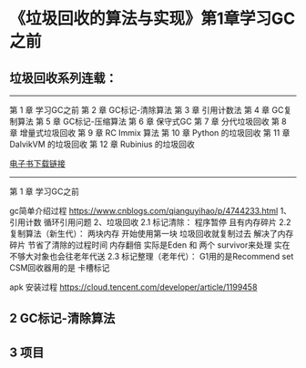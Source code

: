 # 《垃圾回收的算法与实现》第1章学习GC之前

## 垃圾回收系列连载：

------
第 1 章 学习GC之前
第 2 章 GC标记-清除算法
第 3 章 引用计数法
第 4 章 GC复制算法
第 5 章 GC标记-压缩算法
第 6 章 保守式GC
第 7 章 分代垃圾回收
第 8 章 增量式垃圾回收
第 9 章 RC Immix 算法
第 10 章 Python 的垃圾回收
第 11 章 DalvikVM 的垃圾回收
第 12 章 Rubinius 的垃圾回收

[电子书下载链接](https://github.com/wlxklyh/book/blob/master/Book/GC/%E5%9E%83%E5%9C%BE%E5%9B%9E%E6%94%B6%E7%9A%84%E7%AE%97%E6%B3%95%E4%B8%8E%E5%AE%9E%E7%8E%B0---.pdf)

------

第 1 章 学习GC之前


gc简单介绍过程
https://www.cnblogs.com/qianguyihao/p/4744233.html
1、引用计数  循环引用问题
2、垃圾回收
2.1 标记清除： 程序暂停 且有内存碎片
2.2 复制算法（新生代）： 两块内存  开始使用第一块 垃圾回收就复制过去 解决了内存碎片 节省了清除的过程时间 内存翻倍
实际是Eden 和 两个 survivor来处理 实在不够大对象也会往老年代送
2.3 标记整理（老年代）：
G1用的是Recommend set
CSM回收器用的是 卡槽标记




apk 安装过程
https://cloud.tencent.com/developer/article/1199458
## 2 GC标记-清除算法




## 3 项目

